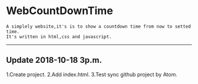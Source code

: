 # WebCountDownTime
    A simplely website,it's is to show a countdown time from now to setted time.
    It's written in html,css and javascript.
---
## Update 2018-10-18 3p.m.
   1.Create project.
   2.Add index.html.
   3.Test sync github project by Atom.
